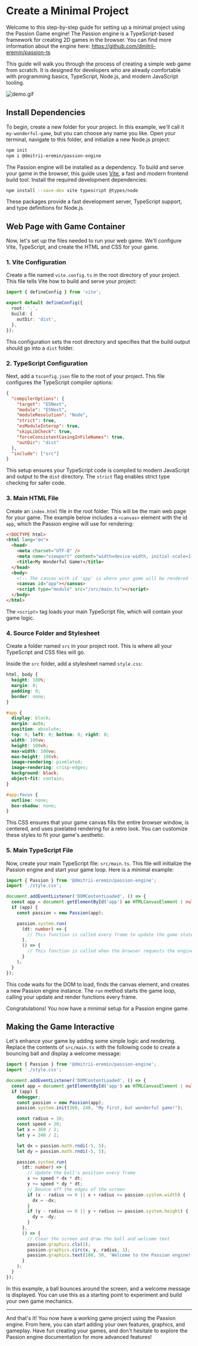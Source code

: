 # Create a Minimal Project

Welcome to this step-by-step guide for setting up a minimal project using the Passion Game engine! The Passion engine is a TypeScript-based framework for creating 2D games in the browser. You can find more information about the engine here: https://github.com/dmitrii-eremin/passion-ts

This guide will walk you through the process of creating a simple web game from scratch. It is designed for developers who are already comfortable with programming basics, TypeScript, Node.js, and modern JavaScript tooling.

![demo.gif](./docs/demo.gif)

## Install Dependencies
To begin, create a new folder for your project. In this example, we'll call it `my-wonderful-game`, but you can choose any name you like. Open your terminal, navigate to this folder, and initialize a new Node.js project:
```bash
npm init
npm i @dmitrii-eremin/passion-engine
```
The Passion engine will be installed as a dependency. To build and serve your game in the browser, this guide uses [Vite](https://vitejs.dev/), a fast and modern frontend build tool. Install the required development dependencies:
```bash
npm install --save-dev vite typescript @types/node
```
These packages provide a fast development server, TypeScript support, and type definitions for Node.js.

## Web Page with Game Container
Now, let's set up the files needed to run your web game. We'll configure Vite, TypeScript, and create the HTML and CSS for your game.

### 1. Vite Configuration
Create a file named `vite.config.ts` in the root directory of your project. This file tells Vite how to build and serve your project:
```ts
import { defineConfig } from 'vite';

export default defineConfig({
  root: '.',
  build: {
    outDir: 'dist',
  },
});
```
This configuration sets the root directory and specifies that the build output should go into a `dist` folder.

### 2. TypeScript Configuration
Next, add a `tsconfig.json` file to the root of your project. This file configures the TypeScript compiler options:
```json
{
  "compilerOptions": {
    "target": "ESNext",
    "module": "ESNext",
    "moduleResolution": "Node",
    "strict": true,
    "esModuleInterop": true,
    "skipLibCheck": true,
    "forceConsistentCasingInFileNames": true,
    "outDir": "dist"
  },
  "include": ["src"]
}
```
This setup ensures your TypeScript code is compiled to modern JavaScript and output to the `dist` directory. The `strict` flag enables strict type checking for safer code.

### 3. Main HTML File
Create an `index.html` file in the root folder. This will be the main web page for your game. The example below includes a `<canvas>` element with the id `app`, which the Passion engine will use for rendering:
```html
<!DOCTYPE html>
<html lang="en">
  <head>
    <meta charset="UTF-8" />
    <meta name="viewport" content="width=device-width, initial-scale=1.0" />
    <title>My Wonderful Game!</title>
  </head>
  <body>
    <!-- The canvas with id 'app' is where your game will be rendered -->
    <canvas id="app"></canvas>
    <script type="module" src="/src/main.ts"></script>
  </body>
</html>
```
The `<script>` tag loads your main TypeScript file, which will contain your game logic.

### 4. Source Folder and Stylesheet
Create a folder named `src` in your project root. This is where all your TypeScript and CSS files will go.

Inside the `src` folder, add a stylesheet named `style.css`:
```css
html, body {
  height: 100%;
  margin: 0;
  padding: 0;
  border: none;
}

#app {
  display: block;
  margin: auto;
  position: absolute;
  top: 0; left: 0; bottom: 0; right: 0;
  width: 100vw;
  height: 100vh;
  max-width: 100vw;
  max-height: 100vh;
  image-rendering: pixelated;
  image-rendering: crisp-edges;
  background: black;
  object-fit: contain;
}

#app:focus {
  outline: none;
  box-shadow: none;
}
```
This CSS ensures that your game canvas fills the entire browser window, is centered, and uses pixelated rendering for a retro look. You can customize these styles to fit your game's aesthetic.

### 5. Main TypeScript File
Now, create your main TypeScript file: `src/main.ts`. This file will initialize the Passion engine and start your game loop. Here is a minimal example:
```ts
import { Passion } from '@dmitrii-eremin/passion-engine';
import './style.css';

document.addEventListener('DOMContentLoaded', () => {
  const app = document.getElementById('app') as HTMLCanvasElement | null;
  if (app) {
    const passion = new Passion(app);

    passion.system.run(
      (dt: number) => {
        // This function is called every frame to update the game state
      },
      () => {
        // This function is called when the browser requests the engine to draw a frame
      }
    );
  }
});
```
This code waits for the DOM to load, finds the canvas element, and creates a new Passion engine instance. The `run` method starts the game loop, calling your update and render functions every frame.

Congratulations! You now have a minimal setup for a Passion engine game.

## Making the Game Interactive
Let's enhance your game by adding some simple logic and rendering. Replace the contents of `src/main.ts` with the following code to create a bouncing ball and display a welcome message:
```ts
import { Passion } from '@dmitrii-eremin/passion-engine';
import './style.css';

document.addEventListener('DOMContentLoaded', () => {
  const app = document.getElementById('app') as HTMLCanvasElement | null;
  if (app) {
    debugger;
    const passion = new Passion(app);
    passion.system.init(360, 240, "My first, but wonderful game!");

    const radius = 16;
    const speed = 20;
    let x = 360 / 2;
    let y = 240 / 2;

    let dx = passion.math.rndi(-5, 5);
    let dy = passion.math.rndi(-5, 5);

    passion.system.run(
      (dt: number) => {
        // Update the ball's position every frame
        x += speed * dx * dt;
        y += speed * dy * dt;
        // Bounce off the edges of the screen
        if (x - radius <= 0 || x + radius >= passion.system.width) {
          dx = -dx;
        }
        if (y - radius <= 0 || y + radius >= passion.system.height) {
          dy = -dy;
        }
      },
      () => {
        // Clear the screen and draw the ball and welcome text
        passion.graphics.cls(2);
        passion.graphics.circ(x, y, radius, 1);
        passion.graphics.text(100, 50, 'Welcome to the Passion engine!', 15);
      }
    );
  }
});
```
In this example, a ball bounces around the screen, and a welcome message is displayed. You can use this as a starting point to experiment and build your own game mechanics.

---

And that's it! You now have a working game project using the Passion engine. From here, you can start adding your own features, graphics, and gameplay. Have fun creating your games, and don't hesitate to explore the Passion engine documentation for more advanced features!
